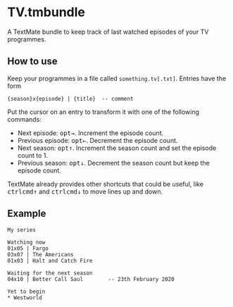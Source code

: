 TV.tmbundle
===========

A TextMate bundle to keep track of last watched episodes of your TV
programmes.

How to use
----------

Keep your programmes in a file called `something.tv[.txt]`. Entries have
the form

    {season}x{episode} | {title}  -- comment

Put the cursor on an entry to transform it with one of the following commands:

  * Next episode: <kbd>opt</kbd><kbd>&rarr;</kbd>.
    Increment the episode count.
  * Previous episode: <kbd>opt</kbd><kbd>&larr;</kbd>.
    Decrement the episode count.
  * Next season: <kbd>opt</kbd><kbd>&uarr;</kbd>.
    Increment the season count and set the episode count to 1.
  * Previous season: <kbd>opt</kbd><kbd>&darr;</kbd>.
    Decrement the season count but keep the episode count.

TextMate already provides other shortcuts that could be useful, like
<kbd>ctrl</kbd><kbd>cmd</kbd><kbd>&uarr;</kbd> and
<kbd>ctrl</kbd><kbd>cmd</kbd><kbd>&darr;</kbd> to move lines up and down.

Example
-------

    My series

    Watching now
    01x05 | Fargo
    03x07 | The Americans
    01x03 | Halt and Catch Fire

    Waiting for the next season
    04x10 | Better Call Saul        -- 23th February 2020

    Yet to begin
    * Westworld
